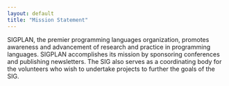 ```yaml
---
layout: default
title: "Mission Statement"
---
```

SIGPLAN, the premier programming languages organization, promotes
awareness and advancement of research and practice in programming
languages. SIGPLAN accomplishes its mission by sponsoring
conferences and publishing newsletters. The SIG also serves as a
coordinating body for the volunteers who wish to undertake projects
to further the goals of the SIG.  
